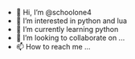 - 👋 Hi, I’m @schoolone4
- 👀 I’m interested in python and lua
- 🌱 I’m currently learning python
- 💞️ I’m looking to collaborate on ...
- 📫 How to reach me ...

<!---
schoolone4/schoolone4 is a ✨ special ✨ repository because its `README.md` (this file) appears on your GitHub profile.
You can click the Preview link to take a look at your changes.
--->
